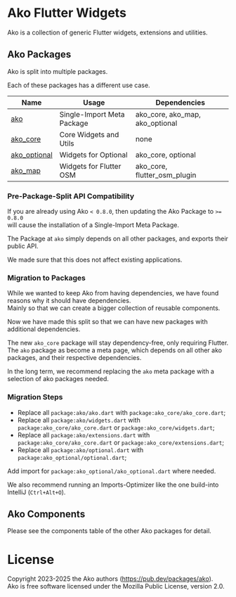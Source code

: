 # Ako Flutter Widgets

Ako is a collection of generic Flutter widgets, extensions and utilities.

## Ako Packages

Ako is split into multiple packages.

Each of these packages has a different use case.

| Name                                                  | Usage                      | Dependencies                    |
|-------------------------------------------------------|----------------------------|---------------------------------|
| [ako](https://pub.dev/packages/ako)                   | Single-Import Meta Package | ako_core, ako_map, ako_optional |
| [ako_core](https://pub.dev/packages/ako_core)         | Core Widgets and Utils     | none                            |
| [ako_optional](https://pub.dev/packages/ako_optional) | Widgets for Optional<T>    | ako_core, optional              |
| [ako_map](https://pub.dev/packages/ako_map)           | Widgets for Flutter OSM    | ako_core, flutter_osm_plugin    |

### Pre-Package-Split API Compatibility

If you are already using Ako `< 0.8.0`, then updating the Ako Package to `>= 0.8.0`  
will cause the installation of a Single-Import Meta Package.

The Package at `ako` simply depends on all other packages, and exports their public API.

We made sure that this does not affect existing applications.

### Migration to Packages

While we wanted to keep Ako from having dependencies, we have found reasons why it should have dependencies.  
Mainly so that we can create a bigger collection of reusable components.

Now we have made this split so that we can have new packages with additional dependencies.

The new `ako_core` package will stay dependency-free, only requiring Flutter.  
The `ako` package as become a meta page, which depends on all other ako packages, and their respective dependencies.

In the long term, we recommend replacing the `ako` meta package with a selection of ako packages needed.

### Migration Steps

* Replace all `package:ako/ako.dart` with `package:ako_core/ako_core.dart`;
* Replace all `package:ako/widgets.dart` with `package:ako_core/ako_core.dart` or `package:ako_core/widgets.dart`;
* Replace all `package:ako/extensions.dart` with `package:ako_core/ako_core.dart` or `package:ako_core/extensions.dart`;
* Replace all `package:ako/optional.dart` with `package:ako_optional/optional.dart`;

Add import for `package:ako_optional/ako_optional.dart` where needed.

We also recommend running an Imports-Optimizer like the one build-into IntelliJ (`Ctrl+Alt+O`).

## Ako Components

Please see the components table of the other Ako packages for detail.

# License

Copyright 2023-2025 the Ako authors (https://pub.dev/packages/ako).  
Ako is free software licensed under the Mozilla Public License, version 2.0.
